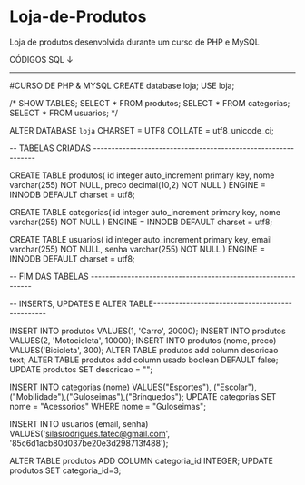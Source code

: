 # Loja-de-Produtos
Loja de produtos desenvolvida durante um curso de PHP e MySQL

CÓDIGOS SQL ↓

--------------------------------------------------------------------------------

#CURSO DE PHP & MYSQL
CREATE database loja;
USE loja;


/*
SHOW TABLES;
SELECT * FROM produtos;
SELECT * FROM categorias;
SELECT * FROM usuarios;
*/


 ALTER DATABASE `loja` CHARSET = UTF8 COLLATE = utf8_unicode_ci;
 
-- TABELAS CRIADAS --------------------------------------------------------------

CREATE TABLE produtos(
id integer auto_increment primary key,
nome varchar(255) NOT NULL,
preco decimal(10,2) NOT NULL
) ENGINE = INNODB DEFAULT charset = utf8;

CREATE TABLE categorias(
id integer auto_increment primary key,
nome varchar(255) NOT NULL
) ENGINE = INNODB DEFAULT charset = utf8;

CREATE TABLE usuarios(
id integer auto_increment primary key,
email varchar(255) NOT NULL,
senha varchar(255) NOT NULL
) ENGINE = INNODB DEFAULT charset = utf8;

-- FIM DAS TABELAS --------------------------------------------------------------

-- INSERTS, UPDATES E ALTER TABLE------------------------------------------------

INSERT INTO produtos VALUES(1, 'Carro', 20000);
INSERT INTO produtos VALUES(2, 'Motocicleta', 10000);
INSERT INTO produtos (nome, preco) VALUES('Bicicleta', 300);
ALTER TABLE produtos add column descricao text;
ALTER TABLE produtos add column usado boolean DEFAULT false;
UPDATE produtos SET descricao = "";


INSERT INTO categorias (nome) VALUES("Esportes"), ("Escolar"), ("Mobilidade"),("Guloseimas"),("Brinquedos");
UPDATE categorias SET nome = "Acessorios" WHERE nome = "Guloseimas";

INSERT INTO usuarios (email, senha) VALUES('silasrodrigues.fatec@gmail.com', '85c6d1acb80d037be20e3d298713f488');

ALTER TABLE produtos ADD COLUMN categoria_id INTEGER;
UPDATE produtos SET categoria_id=3;
